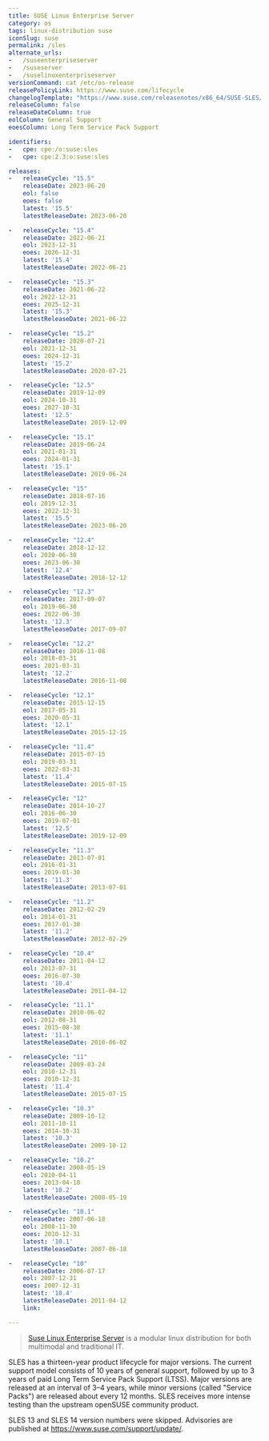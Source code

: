 ```yaml
---
title: SUSE Linux Enterprise Server
category: os
tags: linux-distribution suse
iconSlug: suse
permalink: /sles
alternate_urls:
-   /suseenterpriseserver
-   /suseserver
-   /suselinuxenterpriseserver
versionCommand: cat /etc/os-release
releasePolicyLink: https://www.suse.com/lifecycle
changelogTemplate: "https://www.suse.com/releasenotes/x86_64/SUSE-SLES/{{'__RELEASE_CYCLE__'|replace:'.','-SP'}}/"
releaseColumn: false
releaseDateColumn: true
eolColumn: General Support
eoesColumn: Long Term Service Pack Support

identifiers:
-   cpe: cpe:/o:suse:sles
-   cpe: cpe:2.3:o:suse:sles

releases:
-   releaseCycle: "15.5"
    releaseDate: 2023-06-20
    eol: false
    eoes: false
    latest: '15.5'
    latestReleaseDate: 2023-06-20

-   releaseCycle: "15.4"
    releaseDate: 2022-06-21
    eol: 2023-12-31
    eoes: 2026-12-31
    latest: '15.4'
    latestReleaseDate: 2022-06-21

-   releaseCycle: "15.3"
    releaseDate: 2021-06-22
    eol: 2022-12-31
    eoes: 2025-12-31
    latest: '15.3'
    latestReleaseDate: 2021-06-22

-   releaseCycle: "15.2"
    releaseDate: 2020-07-21
    eol: 2021-12-31
    eoes: 2024-12-31
    latest: '15.2'
    latestReleaseDate: 2020-07-21

-   releaseCycle: "12.5"
    releaseDate: 2019-12-09
    eol: 2024-10-31
    eoes: 2027-10-31
    latest: '12.5'
    latestReleaseDate: 2019-12-09

-   releaseCycle: "15.1"
    releaseDate: 2019-06-24
    eol: 2021-01-31
    eoes: 2024-01-31
    latest: '15.1'
    latestReleaseDate: 2019-06-24

-   releaseCycle: "15"
    releaseDate: 2018-07-16
    eol: 2019-12-31
    eoes: 2022-12-31
    latest: '15.5'
    latestReleaseDate: 2023-06-20

-   releaseCycle: "12.4"
    releaseDate: 2018-12-12
    eol: 2020-06-30
    eoes: 2023-06-30
    latest: '12.4'
    latestReleaseDate: 2018-12-12

-   releaseCycle: "12.3"
    releaseDate: 2017-09-07
    eol: 2019-06-30
    eoes: 2022-06-30
    latest: '12.3'
    latestReleaseDate: 2017-09-07

-   releaseCycle: "12.2"
    releaseDate: 2016-11-08
    eol: 2018-03-31
    eoes: 2021-03-31
    latest: '12.2'
    latestReleaseDate: 2016-11-08

-   releaseCycle: "12.1"
    releaseDate: 2015-12-15
    eol: 2017-05-31
    eoes: 2020-05-31
    latest: '12.1'
    latestReleaseDate: 2015-12-15

-   releaseCycle: "11.4"
    releaseDate: 2015-07-15
    eol: 2019-03-31
    eoes: 2022-03-31
    latest: '11.4'
    latestReleaseDate: 2015-07-15

-   releaseCycle: "12"
    releaseDate: 2014-10-27
    eol: 2016-06-30
    eoes: 2019-07-01
    latest: '12.5'
    latestReleaseDate: 2019-12-09

-   releaseCycle: "11.3"
    releaseDate: 2013-07-01
    eol: 2016-01-31
    eoes: 2019-01-30
    latest: '11.3'
    latestReleaseDate: 2013-07-01

-   releaseCycle: "11.2"
    releaseDate: 2012-02-29
    eol: 2014-01-31
    eoes: 2017-01-30
    latest: '11.2'
    latestReleaseDate: 2012-02-29

-   releaseCycle: "10.4"
    releaseDate: 2011-04-12
    eol: 2013-07-31
    eoes: 2016-07-30
    latest: '10.4'
    latestReleaseDate: 2011-04-12

-   releaseCycle: "11.1"
    releaseDate: 2010-06-02
    eol: 2012-08-31
    eoes: 2015-08-30
    latest: '11.1'
    latestReleaseDate: 2010-06-02

-   releaseCycle: "11"
    releaseDate: 2009-03-24
    eol: 2010-12-31
    eoes: 2010-12-31
    latest: '11.4'
    latestReleaseDate: 2015-07-15

-   releaseCycle: "10.3"
    releaseDate: 2009-10-12
    eol: 2011-10-11
    eoes: 2014-10-31
    latest: '10.3'
    latestReleaseDate: 2009-10-12

-   releaseCycle: "10.2"
    releaseDate: 2008-05-19
    eol: 2010-04-11
    eoes: 2013-04-10
    latest: '10.2'
    latestReleaseDate: 2008-05-19

-   releaseCycle: "10.1"
    releaseDate: 2007-06-18
    eol: 2008-11-30
    eoes: 2010-12-31
    latest: '10.1'
    latestReleaseDate: 2007-06-18

-   releaseCycle: "10"
    releaseDate: 2006-07-17
    eol: 2007-12-31
    eoes: 2007-12-31
    latest: '10.4'
    latestReleaseDate: 2011-04-12
    link:

---
```


> [Suse Linux Enterprise Server](https://www.suse.com/products/server/) is a modular linux
> distribution for both multimodal and traditional IT.

SLES has a thirteen-year product lifecycle for major versions. The current support model consists
of 10 years of general support, followed by up to 3 years of paid Long Term Service Pack Support
(LTSS). Major versions are released at an interval of 3–4 years, while minor versions (called
"Service Packs") are released about every 12 months. SLES receives more intense testing than the
upstream openSUSE community product.

SLES 13 and SLES 14 version numbers were skipped. Advisories are published at <https://www.suse.com/support/update/>.
